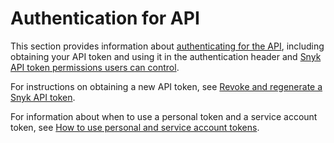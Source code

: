 # Authentication for API

This section provides information about [authenticating for the API](authenticate-for-the-api.md), including obtaining your API token and using it in the authentication header and [Snyk API token permissions users can control](snyk-api-token-permissions-users-can-control.md).

For instructions on obtaining a new API token, see [Revoke and regenerate a Snyk API token](revoke-and-regenerate-a-snyk-api-token.md).

For information about when to use a personal token and a service account token, see [How to use personal and service account tokens](../../../getting-started/how-to-obtain-and-use-your-snyk-api-token.md#how-to-use-personal-and-service-account-tokens).
